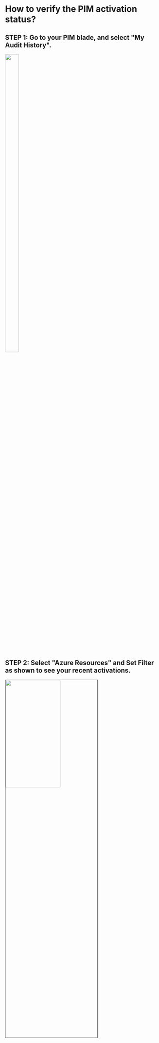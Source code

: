 
# How to verify the PIM activation status?

## STEP 1: Go to your PIM blade, and select "My Audit History".

<kbd>
<img src="https://user-images.githubusercontent.com/11003013/234622559-4de93f6f-3bb3-48a0-9c79-772fc7a88a0d.png" width="30%" height="50%">
</kbd>

## STEP 2: Select "Azure Resources" and Set Filter as shown to see your recent activations.

<img src="https://user-images.githubusercontent.com/11003013/234623839-b4a930bf-8344-44f5-a9dc-dc404e119141.png" width="60%" height="30%" style="border: 1px solid black" >

